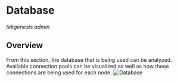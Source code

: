 # Database

_tekgenesis.admin_

## Overview

From this section, the database that is being used can be analyzed.
Available connection pools can be visualized as well as how these connections are being used for each node.
![Database](/img/database.png)

